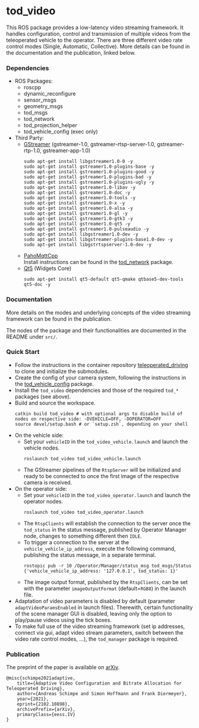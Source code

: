 # tod_video
This ROS package provides a low-latency video streaming framework. It handles configuration, control and transmission of multiple videos from the teleoperated vehicle to the operator. There are three different video rate control modes (Single, Automatic, Collective). More details can be found in the documentation and the publication, linked below.


### Dependencies
  * ROS Packages:
    * roscpp
    * dynamic_reconfigure
    * sensor_msgs
    * geometry_msgs
    * tod_msgs
    * tod_network
    * tod_projection_helper
    * tod_vehicle_config (exec only)
  * Third Party:
    * [GStreamer](https://gstreamer.freedesktop.org/) (gstreamer-1.0, gstreamer-rtsp-server-1.0, gstreamer-rtp-1.0, gstreamer-app-1.0)
      ```
      sudo apt-get install libgstreamer1.0-0 -y
      sudo apt-get install gstreamer1.0-plugins-base -y
      sudo apt-get install gstreamer1.0-plugins-good -y
      sudo apt-get install gstreamer1.0-plugins-bad -y
      sudo apt-get install gstreamer1.0-plugins-ugly -y
      sudo apt-get install gstreamer1.0-libav -y
      sudo apt-get install gstreamer1.0-doc -y
      sudo apt-get install gstreamer1.0-tools -y
      sudo apt-get install gstreamer1.0-x -y
      sudo apt-get install gstreamer1.0-alsa -y
      sudo apt-get install gstreamer1.0-gl -y
      sudo apt-get install gstreamer1.0-gtk3 -y
      sudo apt-get install gstreamer1.0-qt5 -y
      sudo apt-get install gstreamer1.0-pulseaudio -y
      sudo apt-get install libgstreamer1.0-dev -y
      sudo apt-get install libgstreamer-plugins-base1.0-dev -y
      sudo apt-get install libgstrtspserver-1.0-dev -y
      ```
    * [PahoMqttCpp](https://github.com/eclipse/paho.mqtt.cpp)  
    Install instructions can be found in the [tod_network](https://github.com/TUMFTM/tod_common/tree/master/tod_network) package.
    * [Qt5](https://www.qt.io/) (Widgets Core)
      ```
      sudo apt-get install qt5-default qt5-qmake qtbase5-dev-tools qt5-doc -y
      ```


### Documentation
More details on the modes and underlying concepts of the video streaming framework can be found in the publication. 

The nodes of the package and their functionalities are documented in the README under `src/`.


### Quick Start
  * Follow the instructions in the container repository [teleoperated_driving](https://github.com/TUMFTM/teleoperated_driving)
  to clone and initialize the submodules.
  * Create the config of your camera system, following the instructions in the
  [tod_vehicle_config](https://github.com/TUMFTM/tod_vehicle_interface/tree/master/tod_vehicle_config) package.
  * Install the `tod_video` dependencies and those of the required `tod_*` packages (see above). 
  * Build and source the workspace.
    ```
    catkin build tod_video # with optional args to disable build of nodes on respective side: -DVEHICLE=OFF, -DOPERATOR=OFF
    source devel/setup.bash # or `setup.zsh`, depending on your shell
    ```
  * On the vehicle side: 
    * Set your `vehicleID` in the `tod_video_vehicle.launch` and launch the vehicle nodes.
      ```
      roslaunch tod_video tod_video_vehicle.launch
      ```
    * The GStreamer pipelines of the `RtspServer` will be initialized and ready to be connected to once the first image of the respective camera is received.
  * On the operator side: 
    * Set your `vehicleID` in the `tod_video_operator.launch` and launch the operator nodes.
      ```
      roslaunch tod_video tod_video_operator.launch
      ```
    * The `RtspClients` will establish the connection to the server once the `tod_status` in the status message, published by Operator Manager node,
    changes to something different then `IDLE`.
    * To trigger a connection to the server at the `vehicle_vehicle_ip_address`, execute the following command, publishing the status message, in a separate terminal.
      ```
      rostopic pub -r 10 /Operator/Manager/status_msg tod_msgs/Status {'vehicle_vehicle_ip_address: '127.0.0.1', tod_status: 1}'
      ```
    * The image output format, published by the `RtspClients`, can be set with the parameter `imageOutputFormat` (default=`RGB8`) in the launch file.
  * Adaptation of video parameters is disabled by default (parameter `adaptVideoParamsEnabled` in launch files). 
  Therewith, certain functionality of the scene manager GUI is disabled, leaving only the option to play/pause videos using the tick boxes.
  * To make full use of the video streaming framework (set ip addresses, connect via gui, adapt video stream parameters, switch between the video rate control modes, ...),
  the `tod_manager` package is required. 


### Publication
The preprint of the paper is available on [arXiv](https://arxiv.org/abs/2102.10898).

    @misc{schimpe2021adaptive,
        title={Adaptive Video Configuration and Bitrate Allocation for Teleoperated Driving}, 
        author={Andreas Schimpe and Simon Hoffmann and Frank Diermeyer},
        year={2021},
        eprint={2102.10898},
        archivePrefix={arXiv},
        primaryClass={eess.IV}
    }
